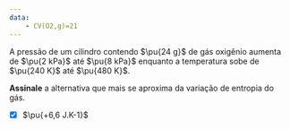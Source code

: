 ```yaml
---
data:
    - CV(O2,g)=21
---
```


A pressão de um cilindro contendo $\pu{24 g}$ de gás oxigênio aumenta de $\pu{2 kPa}$ até $\pu{8 kPa}$ enquanto a temperatura sobe de $\pu{240 K}$ até $\pu{480 K}$.

**Assinale** a alternativa que mais se aproxima da variação de entropia do gás.

- [x] $\pu{+6,6 J.K-1}$

